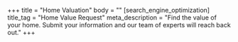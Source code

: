 +++
title = "Home Valuation"
body = ""
[search_engine_optimization]
title_tag = "Home Value Request"
meta_description = "Find the value of your home. Submit your information and our team of experts will reach back out."
+++